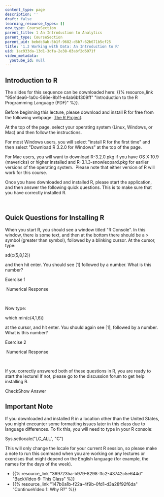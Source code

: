 ```yaml
---
content_type: page
description: ''
draft: false
learning_resource_types: []
ocw_type: CourseSection
parent_title: 1 An Introduction to Analytics
parent_type: CourseSection
parent_uid: bebdc8ab-5b1f-9682-d6b7-62b671b5cf25
title: '1.3 Working with Data: An Introduction to R'
uid: 1ac933da-13d1-3dfa-2e38-03abf2d6971f
video_metadata:
  youtube_id: null
---
```

## Introduction to R

The slides for this sequence can be downloaded here: {{% resource_link "95e1dea6-1a0c-566e-8b1f-e4ab6b1309ff" "Introduction to the R Programming Language (PDF)" %}}.

Before beginning this lecture, please download and install R for free from the following webpage: [The R Project](http://www.cran.r-project.org).

At the top of the page, select your operating system (Linux, Windows, or Mac) and then follow the instructions. 

For most Windows users, you will select "install R for the first time" and then select "Download R 3.2.0 for Windows" at the top of the page. 

For Mac users, you will want to download R-3.2.0.pkg if you have OS X 10.9 (mavericks) or higher installed and R-3.1.3-snowleopard.pkg for earlier versions of the operating system.  Please note that either version of R will work for this course.

Once you have downloaded and installed R, please start the application, and then answer the following quick questions. This is to make sure that you have correctly installed R.

 

## Quick Questions for Installing R

When you start R, you should see a window titled "R Console". In this window, there is some text, and then at the bottom there should be a > symbol (greater than symbol), followed by a blinking cursor. At the cursor, type:

sd(c(5,8,12))

and then hit enter. You should see \[1\] followed by a number. What is this number?

Exercise 1

&nbsp;Numerical Response&nbsp;

 

Now type:

which.min(c(4,1,6))

at the cursor, and hit enter. You should again see \[1\], followed by a number. What is this number?

Exercise 2

&nbsp;Numerical Response&nbsp;

 

If you correctly answered both of these questions in R, you are ready to start the lecture! If not, please go to the discussion forum to get help installing R.

CheckShow Answer

## Important Note

If you downloaded and installed R in a location other than the United States, you might encounter some formatting issues later in this class due to language differences. To fix this, you will need to type in your R console:

Sys.setlocale("LC\_ALL", "C")

This will only change the locale for your current R session, so please make a note to run this command when you are working on any lectures or exercises that might depend on the English language (for example, the names for the days of the week).

- {{% resource_link "3697235a-b979-8298-ffc2-43742c5e644d" "BackVideo 6: This Class" %}}
- {{% resource_link "147b0a1b-f22a-4f9b-0fd1-d3a28f92f6da" "ContinueVideo 1: Why R?" %}}